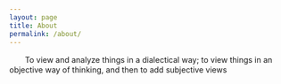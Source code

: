 ```yaml
---
layout: page
title: About
permalink: /about/
---
```


　　To view and analyze things in a dialectical way; to view things in an objective way of thinking, and then to add subjective views  
